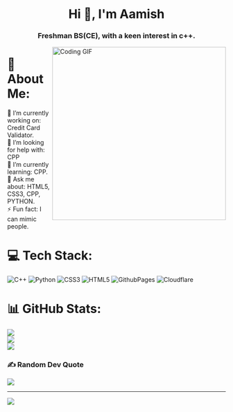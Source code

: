 <h1 align="center">Hi 👋, I'm Aamish</h1>
<h3 align="center">Freshman BS(CE), with a keen interest in c++.</h3>
<img align="right" alt="Coding GIF" width="400" src="https://media.giphy.com/media/iIqmM5tTjmpOB9mpbn/giphy.gif">

# 💫 About Me:
🔭 I’m currently working on: Credit Card Validator.<br>🤝 I’m looking for help with: CPP<br>🌱 I’m currently learning: CPP. <br>💬 Ask me about: HTML5, CSS3, CPP, PYTHON.<br>⚡ Fun fact: I can mimic people.


# 💻 Tech Stack:
![C++](https://img.shields.io/badge/c++-%2300599C.svg?style=for-the-badge&logo=c%2B%2B&logoColor=white) ![Python](https://img.shields.io/badge/python-3670A0?style=for-the-badge&logo=python&logoColor=ffdd54) ![CSS3](https://img.shields.io/badge/css3-%231572B6.svg?style=for-the-badge&logo=css3&logoColor=white) ![HTML5](https://img.shields.io/badge/html5-%23E34F26.svg?style=for-the-badge&logo=html5&logoColor=white) ![GithubPages](https://img.shields.io/badge/github%20pages-121013?style=for-the-badge&logo=github&logoColor=white) ![Cloudflare](https://img.shields.io/badge/Cloudflare-F38020?style=for-the-badge&logo=Cloudflare&logoColor=white)
# 📊 GitHub Stats:
![](https://github-readme-stats.vercel.app/api?username=aamishbinnaeem&theme=dark&hide_border=false&include_all_commits=false&count_private=false)<br/>
![](https://github-readme-streak-stats.herokuapp.com/?user=aamishbinnaeem&theme=dark&hide_border=false)<br/>
![](https://github-readme-stats.vercel.app/api/top-langs/?username=aamishbinnaeem&theme=dark&hide_border=false&include_all_commits=false&count_private=false&layout=compact)

### ✍️ Random Dev Quote
![](https://quotes-github-readme.vercel.app/api?type=horizontal&theme=radical)

---
[![](https://visitcount.itsvg.in/api?id=aamishbinnaeem&icon=0&color=0)](https://visitcount.itsvg.in)

<!-- Proudly created with GPRM ( https://gprm.itsvg.in ) -->
